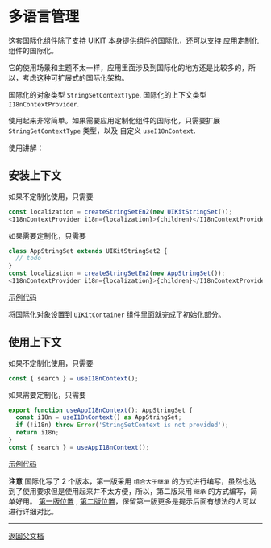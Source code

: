# 多语言管理

这套国际化组件除了支持 UIKIT 本身提供组件的国际化，还可以支持 应用定制化组件的国际化。

它的使用场景和主题不太一样，应用里面涉及到国际化的地方还是比较多的，所以，考虑这种可扩展式的国际化架构。

国际化的对象类型 `StringSetContextType`.
国际化的上下文类型 `I18nContextProvider`.

使用起来非常简单。如果需要应用定制化组件的国际化，只需要扩展 `StringSetContextType` 类型，以及 自定义 `useI18nContext`.

使用讲解：

## 安装上下文

如果不定制化使用，只需要

```typescript
const localization = createStringSetEn2(new UIKitStringSet());
<I18nContextProvider i18n={localization}>{children}</I18nContextProvider>;
```

如果需要定制化，只需要

```typescript
class AppStringSet extends UIKitStringSet2 {
  // todo
}
const localization = createStringSetEn2(new AppStringSet());
<I18nContextProvider i18n={localization}>{children}</I18nContextProvider>;
```

[示例代码](../../../example/src/I18n/AppCStringSet.en.ts)

将国际化对象设置到 `UIKitContainer` 组件里面就完成了初始化部分。

## 使用上下文

如果不定制化使用，只需要

```typescript
const { search } = useI18nContext();
```

如果需要定制化，只需要

```typescript
export function useAppI18nContext(): AppStringSet {
  const i18n = useI18nContext() as AppStringSet;
  if (!i18n) throw Error('StringSetContext is not provided');
  return i18n;
}
const { search } = useAppI18nContext();
```

[示例代码](../../../example/src/screens/ContactList.tsx)

**注意** 国际化写了 2 个版本，第一版采用 `组合大于继承` 的方式进行编写，虽然也达到了使用要求但是使用起来并不太方便，所以，第二版采用 `继承` 的方式编写，简单好用。 [第一版位置](../../../packages/react-native-chat-uikit/src/I18n) , [第二版位置](../../../packages/react-native-chat-uikit/src/I18n2)，保留第一版更多是提示后面有想法的人可以进行详细对比。

---

[返回父文档](./uikit.md)

